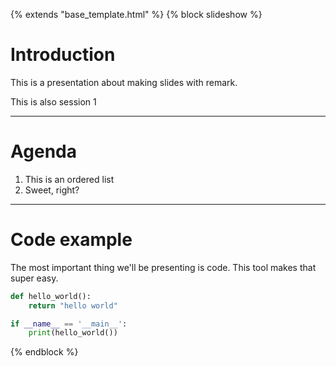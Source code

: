 {% extends "base_template.html" %}
{% block slideshow %}

# Introduction

This is a presentation about making slides with remark.

This is also session 1

---

# Agenda

1. This is an ordered list
2. Sweet, right?

---

# Code example

The most important thing we'll be presenting is code. This tool makes that super easy.

```python
def hello_world():
    return "hello world"

if __name__ == '__main__':
    print(hello_world())
```

{% endblock %}
